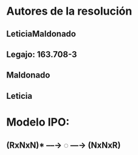 # Autores de la resolución
## LeticiaMaldonado
## Legajo: 163.708-3
## Maldonado
## Leticia


# Modelo IPO:
## (RxNxN)* ––→ ◌ ––→ (NxNxR)
